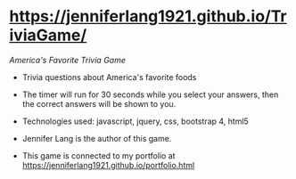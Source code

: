 #  https://jenniferlang1921.github.io/TriviaGame/

_America's Favorite Trivia Game_

* Trivia questions about America's favorite foods

* The timer will run for 30 seconds while you select your answers, then the correct answers will be shown to you.  

* Technologies used: javascript, jquery, css, bootstrap 4, html5 

* Jennifer Lang is the author of this game.

* This game is connected to my portfolio at https://jenniferlang1921.github.io/portfolio.html

